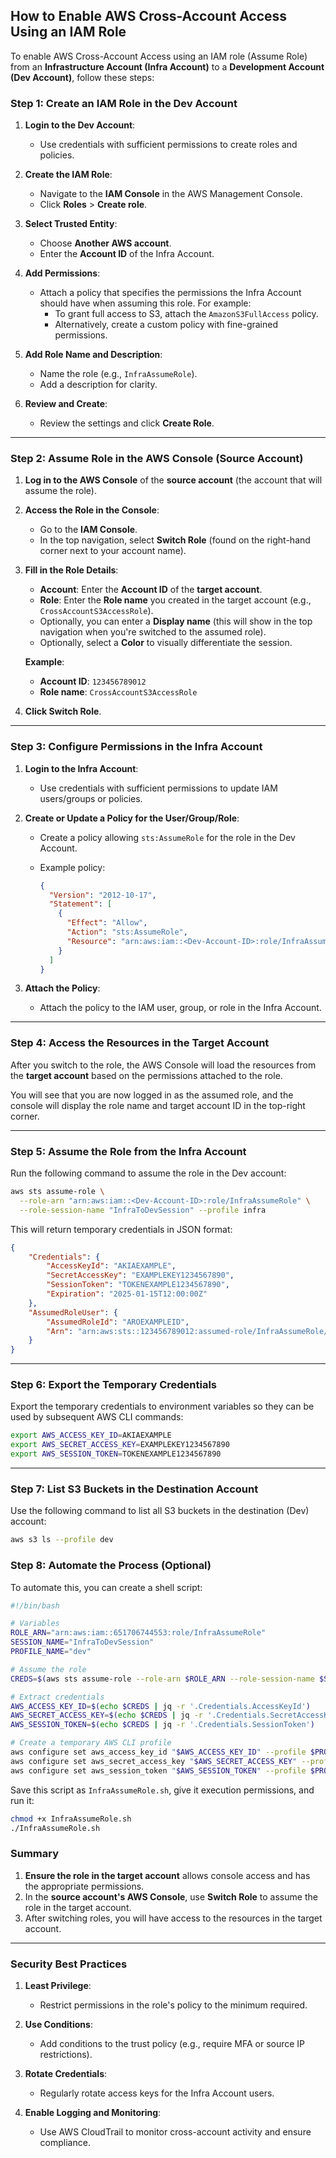 ## **How to Enable AWS Cross-Account Access Using an IAM Role**

To enable AWS Cross-Account Access using an IAM role (Assume Role) from an **Infrastructure Account (Infra Account)** to a **Development Account (Dev Account)**, follow these steps:

### **Step 1: Create an IAM Role in the Dev Account**

1. **Login to the Dev Account**:
   - Use credentials with sufficient permissions to create roles and policies.

2. **Create the IAM Role**:
   - Navigate to the **IAM Console** in the AWS Management Console.
   - Click **Roles** > **Create role**.

3. **Select Trusted Entity**:
   - Choose **Another AWS account**.
   - Enter the **Account ID** of the Infra Account.

4. **Add Permissions**:
   - Attach a policy that specifies the permissions the Infra Account should have when assuming this role. For example:
     - To grant full access to S3, attach the `AmazonS3FullAccess` policy.
     - Alternatively, create a custom policy with fine-grained permissions.

5. **Add Role Name and Description**:
   - Name the role (e.g., `InfraAssumeRole`).
   - Add a description for clarity.

6. **Review and Create**:
   - Review the settings and click **Create Role**.

---



### **Step 2: Assume Role in the AWS Console (Source Account)**

1. **Log in to the AWS Console** of the **source account** (the account that will assume the role).

2. **Access the Role in the Console**:
   - Go to the **IAM Console**.
   - In the top navigation, select **Switch Role** (found on the right-hand corner next to your account name).

3. **Fill in the Role Details**:
   - **Account**: Enter the **Account ID** of the **target account**.
   - **Role**: Enter the **Role name** you created in the target account (e.g., `CrossAccountS3AccessRole`).
   - Optionally, you can enter a **Display name** (this will show in the top navigation when you're switched to the assumed role).
   - Optionally, select a **Color** to visually differentiate the session.

   **Example**:
   - **Account ID**: `123456789012`
   - **Role name**: `CrossAccountS3AccessRole`

4. **Click Switch Role**.

---
### **Step 3: Configure Permissions in the Infra Account**

1. **Login to the Infra Account**:
   - Use credentials with sufficient permissions to update IAM users/groups or policies.

2. **Create or Update a Policy for the User/Group/Role**:
   - Create a policy allowing `sts:AssumeRole` for the role in the Dev Account.
   - Example policy:

     ```json
     {
       "Version": "2012-10-17",
       "Statement": [
         {
           "Effect": "Allow",
           "Action": "sts:AssumeRole",
           "Resource": "arn:aws:iam::<Dev-Account-ID>:role/InfraAssumeRole"
         }
       ]
     }
     ```

3. **Attach the Policy**:
   - Attach the policy to the IAM user, group, or role in the Infra Account.

---

### **Step 4: Access the Resources in the Target Account**

After you switch to the role, the AWS Console will load the resources from the **target account** based on the permissions attached to the role.

You will see that you are now logged in as the assumed role, and the console will display the role name and target account ID in the top-right corner.

---

### **Step 5: Assume the Role from the Infra Account**

Run the following command to assume the role in the Dev account:

```bash
aws sts assume-role \
  --role-arn "arn:aws:iam::<Dev-Account-ID>:role/InfraAssumeRole" \
  --role-session-name "InfraToDevSession" --profile infra
```

This will return temporary credentials in JSON format:

```json
{
    "Credentials": {
        "AccessKeyId": "AKIAEXAMPLE",
        "SecretAccessKey": "EXAMPLEKEY1234567890",
        "SessionToken": "TOKENEXAMPLE1234567890",
        "Expiration": "2025-01-15T12:00:00Z"
    },
    "AssumedRoleUser": {
        "AssumedRoleId": "AROEXAMPLEID",
        "Arn": "arn:aws:sts::123456789012:assumed-role/InfraAssumeRole/InfraToDevSession"
    }
}
```

---

### **Step 6: Export the Temporary Credentials**
Export the temporary credentials to environment variables so they can be used by subsequent AWS CLI commands:

```bash
export AWS_ACCESS_KEY_ID=AKIAEXAMPLE
export AWS_SECRET_ACCESS_KEY=EXAMPLEKEY1234567890
export AWS_SESSION_TOKEN=TOKENEXAMPLE1234567890
```

---

### **Step 7: List S3 Buckets in the Destination Account**
Use the following command to list all S3 buckets in the destination (Dev) account:

```bash
aws s3 ls --profile dev
```

### **Step 8: Automate the Process (Optional)**
To automate this, you can create a shell script:

```bash
#!/bin/bash

# Variables
ROLE_ARN="arn:aws:iam::651706744553:role/InfraAssumeRole"
SESSION_NAME="InfraToDevSession"
PROFILE_NAME="dev"

# Assume the role
CREDS=$(aws sts assume-role --role-arn $ROLE_ARN --role-session-name $SESSION_NAME)

# Extract credentials
AWS_ACCESS_KEY_ID=$(echo $CREDS | jq -r '.Credentials.AccessKeyId')
AWS_SECRET_ACCESS_KEY=$(echo $CREDS | jq -r '.Credentials.SecretAccessKey')
AWS_SESSION_TOKEN=$(echo $CREDS | jq -r '.Credentials.SessionToken')

# Create a temporary AWS CLI profile
aws configure set aws_access_key_id "$AWS_ACCESS_KEY_ID" --profile $PROFILE_NAME
aws configure set aws_secret_access_key "$AWS_SECRET_ACCESS_KEY" --profile $PROFILE_NAME
aws configure set aws_session_token "$AWS_SESSION_TOKEN" --profile $PROFILE_NAME

```

Save this script as `InfraAssumeRole.sh`, give it execution permissions, and run it:

```bash
chmod +x InfraAssumeRole.sh
./InfraAssumeRole.sh
```

### **Summary**

1. **Ensure the role in the target account** allows console access and has the appropriate permissions.  
2. In the **source account's AWS Console**, use **Switch Role** to assume the role in the target account.  
3. After switching roles, you will have access to the resources in the target account.

---

### **Security Best Practices**

1. **Least Privilege**:
   - Restrict permissions in the role's policy to the minimum required.

2. **Use Conditions**:
   - Add conditions to the trust policy (e.g., require MFA or source IP restrictions).

3. **Rotate Credentials**:
   - Regularly rotate access keys for the Infra Account users.

4. **Enable Logging and Monitoring**:
   - Use AWS CloudTrail to monitor cross-account activity and ensure compliance.
